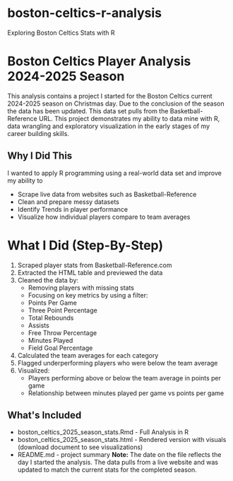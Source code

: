 # boston-celtics-r-analysis
Exploring Boston Celtics Stats with R
# Boston Celtics Player Analysis 2024-2025 Season 
This analysis contains a project I started for the Boston Celtics current 2024-2025 season on Christmas day. Due to the conclusion of the season the data has been updated. This data set pulls from the Basketball-Reference URL. This project demonstrates my ability to data mine with R, data wrangling and exploratory visualization in the early stages of my career building skills.


## Why I Did This
I wanted to apply R programming using a real-world data set and improve my ability to
- Scrape live data from websites such as Basketball-Reference
- Clean and prepare messy datasets
- Identify Trends in player performance
- Visualize how individual players compare to team averages

# What I Did (Step-By-Step)
1. Scraped player stats from Basketball-Reference.com
2. Extracted the HTML table and previewed the data
3. Cleaned the data by:
   - Removing players with missing stats
   - Focusing on key metrics by using a filter:
   - Points Per Game
   - Three Point Percentage
   - Total Rebounds
   - Assists
   - Free Throw Percentage
   - Minutes Played
   - Field Goal Percentage
4. Calculated the team averages for each category
5. Flagged underperforming players who were below the team average
6. Visualized:
   - Players performing above or below the team average in points per game
   - Relationship between minutes played per game vs points per game


## What's Included
- boston_celtics_2025_season_stats.Rmd - Full Analysis in R
- boston_celtics_2025_season_stats.html - Rendered version with visuals (download document to see visualizations)
- README.md - project summary
 **Note:** The date on the file reflects the day I started the analysis. The data pulls from a live website and was updated to match the current stats for the completed season.

